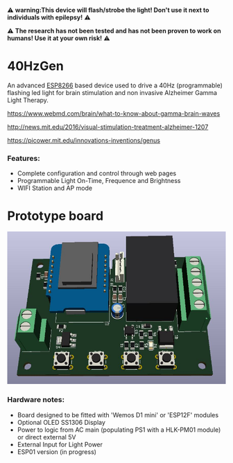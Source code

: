 :warning: **warning:This device will flash/strobe the light!  Don't use it next to individuals with epilepsy!** :warning:

:warning: **The research has not been tested and has not been proven to work on humans! Use it at your own risk!** :warning:

#
# 40HzGen
An advanced [ESP8266](https://en.wikipedia.org/wiki/ESP8266) based device used to drive a 40Hz (programmable) flashing led light for brain stimulation and non invasive Alzheimer Gamma Light Therapy.

https://www.webmd.com/brain/what-to-know-about-gamma-brain-waves

http://news.mit.edu/2016/visual-stimulation-treatment-alzheimer-1207

https://picower.mit.edu/innovations-inventions/genus


### Features:
  * Complete configuration and control through web pages
  * Programmable Light On-Time, Frequence and Brightness 
  * WIFI Station and AP mode
#

# Prototype board

![alt text](https://github.com/oponyx/40HzGen/blob/master/kicad/40Hz.jpg?raw=true "Prototype PCB")

### Hardware notes:
 * Board designed to be fitted with 'Wemos D1 mini' or 'ESP12F' modules
 * Optional OLED SS1306 Display 
 * Power to logic from AC main (populating PS1 with a HLK-PM01 module) or direct external 5V
 * External Input for Light Power 
 * ESP01 version (in progress)

